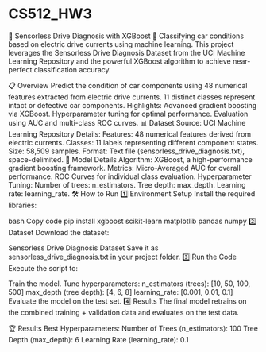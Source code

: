# CS512_HW3

🚗 Sensorless Drive Diagnosis with XGBoost 🚗
Classifying car conditions based on electric drive currents using machine learning. This project leverages the Sensorless Drive Diagnosis Dataset from the UCI Machine Learning Repository and the powerful XGBoost algorithm to achieve near-perfect classification accuracy.

📋 Overview
Predict the condition of car components using 48 numerical features extracted from electric drive currents.
11 distinct classes represent intact or defective car components.
Highlights:
Advanced gradient boosting via XGBoost.
Hyperparameter tuning for optimal performance.
Evaluation using AUC and multi-class ROC curves.
📊 Dataset
Source: UCI Machine Learning Repository
Details:
Features: 48 numerical features derived from electric currents.
Classes: 11 labels representing different component states.
Size: 58,509 samples.
Format: Text file (sensorless_drive_diagnosis.txt), space-delimited.
🧠 Model Details
Algorithm: XGBoost, a high-performance gradient boosting framework.
Metrics:
Micro-Averaged AUC for overall performance.
ROC Curves for individual class evaluation.
Hyperparameter Tuning:
Number of trees: n_estimators.
Tree depth: max_depth.
Learning rate: learning_rate.
🛠 How to Run
1️⃣ Environment Setup
Install the required libraries:

bash
Copy code
pip install xgboost scikit-learn matplotlib pandas numpy
2️⃣ Dataset
Download the dataset:

Sensorless Drive Diagnosis Dataset
Save it as sensorless_drive_diagnosis.txt in your project folder.
3️⃣ Run the Code
Execute the script to:

Train the model.
Tune hyperparameters:
n_estimators (trees): [10, 50, 100, 500]
max_depth (tree depth): [4, 6, 8]
learning_rate: [0.001, 0.01, 0.1]
Evaluate the model on the test set.
4️⃣ Results
The final model retrains on the combined training + validation data and evaluates on the test data.

🏆 Results
Best Hyperparameters:
Number of Trees (n_estimators): 100
Tree Depth (max_depth): 6
Learning Rate (learning_rate): 0.1
